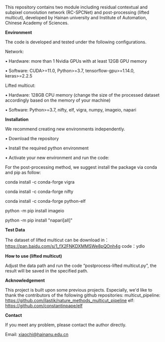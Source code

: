 This repository contains two module including residual contextual and subpixel convolution network (RC-SPCNet) and post-processing (lifted multicut), developed by Hainan university and Institute of Automation, Chinese Academy of Sciences.

**Environment**

The code is developed and tested under the following configurations.

Network:

•	Hardware: more than 1 Nvidia GPUs with at least 12GB GPU memory

•	Software: CUDA>=11.0, Python>=3.7, tensorflow-gpu>=1.14.0, keras>=2.2.5

Lifted multicut:

•	Hardware: 128GB CPU memory (change the size of the processed dataset accordingly based on the memory of your machine)

•	Software: Python>=3.7, nifty, elf, vigra, numpy, imageio, napari

**Installation**

We recommend creating new environments independently.

•	Download the repository

•	Install the required python environment

•	Activate your new environment and run the code:

For the post-processing method, we suggest install the package via conda and pip as follow:

conda install -c conda-forge vigra

conda install -c conda-forge nifty   

conda install -c conda-forge python-elf 

python -m pip install imageio

python -m pip install "napari[all]"


**Test Data**

The dataset of lifted multicut can be download in：
https://pan.baidu.com/s/1_fX2FNKDXMMSWe8pQOnh4g
code：ydlo

**How to use (lifted multicut)**

Adjust the data path and run the code “postprocess-lifted multicut.py”, the result will be saved in the specified path. 

**Acknowledgement**

This project is built upon some previous projects. Especially, we'd like to thank the contributors of the following github repositories:
multicut_pipeline: https://github.com/ilastik/nature_methods_multicut_pipeline
elf: https://github.com/constantinpape/elf

**Contact**

If you meet any problem, please contact the author directly.

Email: xiaochi@hainanu.edu.cn
